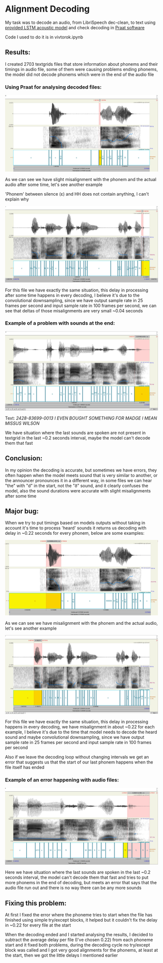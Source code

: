 # Alignment Decoding
My task was to decode an audio, from LibriSpeech dec-clean, to text using [provided LSTM acoustic model](https://gist.github.com/proger/a7e820fbfa0181273fdbf2351901d0d8) and check decoding in [Praat software](https://www.fon.hum.uva.nl/praat/)

Code I used to do it is in vivtorok.ipynb

## Results:

I created 2703 textgrids files that store information about phonems and their timings in audio file, some of them were causing problems ending phonems, the model did not decode phonems which were in the end of the audio file

### Using Praat for analysing decoded files:

![84-121123-0](plots/84-121123-0_fixed.jpg)

As we can see we have slight misalignment with the phonem and the actual audio after some time, let's see another example

'Phonem' between silence (ε) and HH does not contain anything, I can't explain why

![1462-170142-0042](plots/1462-170142-004_fixed.jpg)

For this file we have exactly the same situation, this delay in processing after some time happens in every decoding, I believe it's due to the convolutional downsampling, since we have output sample rate in 25 frames per second and input sample rate in 100 frames per second, we can see that deltas of those misalignments are very small ~0.04 seconds 

### Example of a problem with sounds at the end:  

![2428-83699-0013](plots/2428-83699-0013_fixed.jpg)

Text: *2428-83699-0013 I EVEN BOUGHT SOMETHING FOR MADGE I MEAN MISSUS WILSON*

We have situation where the last sounds are spoken are not present in textgrid in the last ~0.2 seconds interval, maybe the model can't decode them that fast

## Conclusion:

In my opinion the decoding is accurate, but sometimes we have errors, they often happen when the model meets sound that is very similar to another, or the announcer pronounces it in a different way, in some files we can hear "the" with "d" in the start, not the "ð" sound, and it clearly confuses the model, also the sound durations were accurate with slight misalignments after some time

## Major bug:

When we try to put timings based on models outputs without taking in account it's time to process 'heard' sounds it returns us decoding with delay in ~0.22 seconds for every phonem, below are some examples:

![84-121123-0](plots/84-121123-0.jpg)

As we can see we have misalignment with the phonem and the actual audio, let's see another example

![1462-170142-0042](plots/1462-170142-0042.jpg)

For this file we have exactly the same situation, this delay in processing happens in every decoding, we have misalignment in about ~0.22 for each example, I believe it's due to the time that model needs to decode the heard sound and maybe convolutional downsampling, since we have output sample rate in 25 frames per second and input sample rate in 100 frames per second

Also if we leave the decoding loop without changing intervals we get an error that suggests us that the start of our last phonem happens when the file itself has ended

### Example of an error happening with audio files:  

![2428-83699-0013](plots/2428-83699-0013.jpg)

Here we have situation where the last sounds are spoken in the last ~0.2 seconds interval, the model can't decode them that fast and tries to put more phonems in the end of decoding, but meets an error that says that the audio file run out and there is no way there can be any more sounds

## Fixing this problem:
At first I fixed the error where the phoneme tries to start when the file has finished using simple try/except blocks, it helped but it couldn't fix the delay in ~0.22 for every file at the start

When the decoding ended and I started analysing the results, I decided to subtract the average delay per file (I've chosen 0.22) from each phoneme start and it fixed both problems, during the decoding cycle no try/except block was called and I got very good alignments for the phonems, at least at the start, then we got the little delays I mentioned earlier

